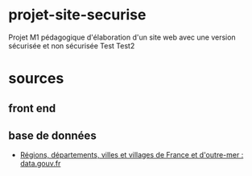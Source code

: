 # projet-site-securise
Projet M1 pédagogique d'élaboration d'un site web avec une version sécurisée et non sécurisée
Test
Test2
# sources
## front end

## base de données
- [Régions, départements, villes et villages de France et d'outre-mer : data.gouv.fr](https://www.data.gouv.fr/fr/datasets/regions-departements-villes-et-villages-de-france-et-doutre-mer/#resources)